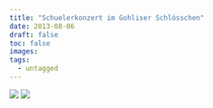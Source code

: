 ```yaml
---
title: "Schuelerkonzert im Gohliser Schlösschen"
date: 2013-08-06
draft: false
toc: false
images:
tags: 
  - untagged
---
```


![](/images/2013-gohliser-schloesschen-1.jpg)
![](/images/2013-gohliser-schloesschen-2.jpg)
